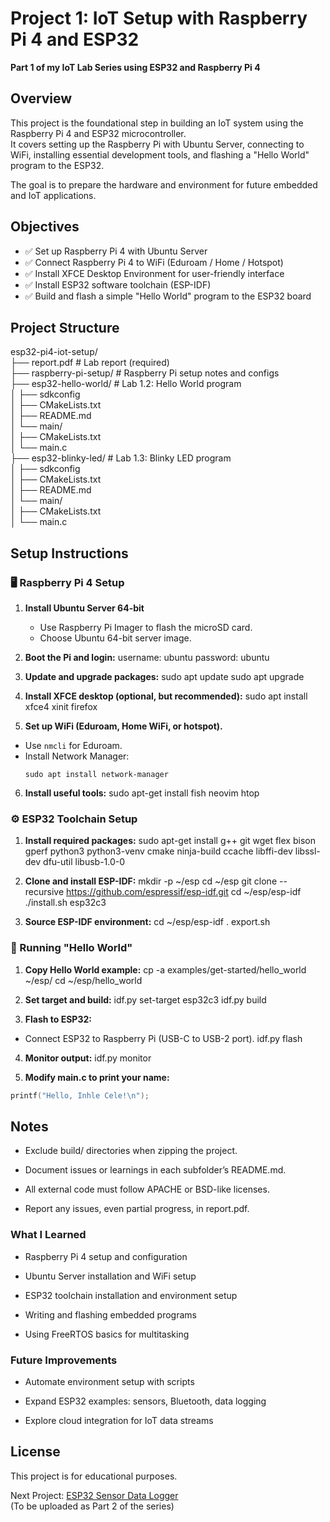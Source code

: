 # Project 1: IoT Setup with Raspberry Pi 4 and ESP32

**Part 1 of my IoT Lab Series using ESP32 and Raspberry Pi 4**

## Overview

This project is the foundational step in building an IoT system using the Raspberry Pi 4 and ESP32 microcontroller.  
It covers setting up the Raspberry Pi with Ubuntu Server, connecting to WiFi, installing essential development tools, and flashing a "Hello World" program to the ESP32.

The goal is to prepare the hardware and environment for future embedded and IoT applications.

## Objectives

- ✅ Set up Raspberry Pi 4 with Ubuntu Server
- ✅ Connect Raspberry Pi 4 to WiFi (Eduroam / Home / Hotspot)
- ✅ Install XFCE Desktop Environment for user-friendly interface
- ✅ Install ESP32 software toolchain (ESP-IDF)
- ✅ Build and flash a simple "Hello World" program to the ESP32 board

## Project Structure

esp32-pi4-iot-setup/  
├── report.pdf # Lab report (required)  
├── raspberry-pi-setup/ # Raspberry Pi setup notes and configs  
├── esp32-hello-world/ # Lab 1.2: Hello World program  
│ ├── sdkconfig  
│ ├── CMakeLists.txt  
│ ├── README.md  
│ └── main/  
│ ├── CMakeLists.txt  
│ └── main.c  
├── esp32-blinky-led/ # Lab 1.3: Blinky LED program  
│ ├── sdkconfig  
│ ├── CMakeLists.txt  
│ ├── README.md  
│ └── main/  
│ ├── CMakeLists.txt  
│ └── main.c  


## Setup Instructions

### 🖥️ Raspberry Pi 4 Setup

1. **Install Ubuntu Server 64-bit**
   - Use Raspberry Pi Imager to flash the microSD card.
   - Choose Ubuntu 64-bit server image.

2. **Boot the Pi and login:**
username: ubuntu password: ubuntu

3. **Update and upgrade packages:**
sudo apt update sudo apt upgrade

4. **Install XFCE desktop (optional, but recommended):**
sudo apt install xfce4 xinit firefox

5. **Set up WiFi (Eduroam, Home WiFi, or hotspot).**
- Use `nmcli` for Eduroam.
- Install Network Manager:
  ```
  sudo apt install network-manager
  ```

6. **Install useful tools:**
sudo apt-get install fish neovim htop


### ⚙️ ESP32 Toolchain Setup

1. **Install required packages:**
sudo apt-get install g++ git wget flex bison gperf python3 python3-venv cmake ninja-build ccache libffi-dev libssl-dev dfu-util libusb-1.0-0

2. **Clone and install ESP-IDF:**
mkdir -p ~/esp cd ~/esp git clone --recursive https://github.com/espressif/esp-idf.git cd ~/esp/esp-idf ./install.sh esp32c3

3. **Source ESP-IDF environment:**
cd ~/esp/esp-idf . export.sh

### 🚀 Running "Hello World"

1. **Copy Hello World example:**
cp -a examples/get-started/hello_world ~/esp/ cd ~/esp/hello_world

2. **Set target and build:**
idf.py set-target esp32c3 idf.py build

3. **Flash to ESP32:**
- Connect ESP32 to Raspberry Pi (USB-C to USB-2 port).
idf.py flash

4. **Monitor output:**
idf.py monitor

5. **Modify main.c to print your name:**
```c
printf("Hello, Inhle Cele!\n");
```

## Notes
- Exclude build/ directories when zipping the project.

- Document issues or learnings in each subfolder’s README.md.

- All external code must follow APACHE or BSD-like licenses.

- Report any issues, even partial progress, in report.pdf.

### What I Learned
- Raspberry Pi 4 setup and configuration

- Ubuntu Server installation and WiFi setup

- ESP32 toolchain installation and environment setup

- Writing and flashing embedded programs

- Using FreeRTOS basics for multitasking

### Future Improvements
- Automate environment setup with scripts

- Expand ESP32 examples: sensors, Bluetooth, data logging

- Explore cloud integration for IoT data streams

## License
This project is for educational purposes.

Next Project: [ESP32 Sensor Data Logger](https://github.com/Inhle-C/Project-3-esp32-sensor-data-logger)  
(To be uploaded as Part 2 of the series)
